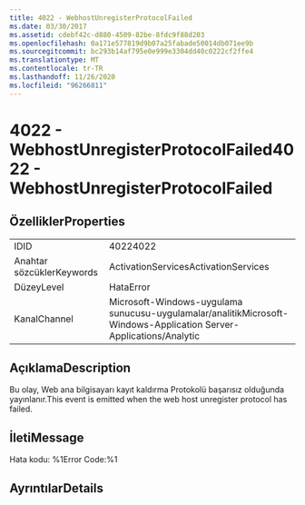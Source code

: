```yaml
---
title: 4022 - WebhostUnregisterProtocolFailed
ms.date: 03/30/2017
ms.assetid: cdebf42c-d880-4509-82be-8fdc9f88d203
ms.openlocfilehash: 0a171e577819d9b07a25fabade50014db071ee9b
ms.sourcegitcommit: bc293b14af795e0e999e3304dd40c0222cf2ffe4
ms.translationtype: MT
ms.contentlocale: tr-TR
ms.lasthandoff: 11/26/2020
ms.locfileid: "96266811"
---
```

# <a name="4022---webhostunregisterprotocolfailed"></a><span data-ttu-id="4f8e7-102">4022 - WebhostUnregisterProtocolFailed</span><span class="sxs-lookup"><span data-stu-id="4f8e7-102">4022 - WebhostUnregisterProtocolFailed</span></span>

## <a name="properties"></a><span data-ttu-id="4f8e7-103">Özellikler</span><span class="sxs-lookup"><span data-stu-id="4f8e7-103">Properties</span></span>  
  
|||  
|-|-|  
|<span data-ttu-id="4f8e7-104">ID</span><span class="sxs-lookup"><span data-stu-id="4f8e7-104">ID</span></span>|<span data-ttu-id="4f8e7-105">4022</span><span class="sxs-lookup"><span data-stu-id="4f8e7-105">4022</span></span>|  
|<span data-ttu-id="4f8e7-106">Anahtar sözcükler</span><span class="sxs-lookup"><span data-stu-id="4f8e7-106">Keywords</span></span>|<span data-ttu-id="4f8e7-107">ActivationServices</span><span class="sxs-lookup"><span data-stu-id="4f8e7-107">ActivationServices</span></span>|  
|<span data-ttu-id="4f8e7-108">Düzey</span><span class="sxs-lookup"><span data-stu-id="4f8e7-108">Level</span></span>|<span data-ttu-id="4f8e7-109">Hata</span><span class="sxs-lookup"><span data-stu-id="4f8e7-109">Error</span></span>|  
|<span data-ttu-id="4f8e7-110">Kanal</span><span class="sxs-lookup"><span data-stu-id="4f8e7-110">Channel</span></span>|<span data-ttu-id="4f8e7-111">Microsoft-Windows-uygulama sunucusu-uygulamalar/analitik</span><span class="sxs-lookup"><span data-stu-id="4f8e7-111">Microsoft-Windows-Application Server-Applications/Analytic</span></span>|  
  
## <a name="description"></a><span data-ttu-id="4f8e7-112">Açıklama</span><span class="sxs-lookup"><span data-stu-id="4f8e7-112">Description</span></span>  

 <span data-ttu-id="4f8e7-113">Bu olay, Web ana bilgisayarı kayıt kaldırma Protokolü başarısız olduğunda yayınlanır.</span><span class="sxs-lookup"><span data-stu-id="4f8e7-113">This event is emitted when the web host unregister protocol has failed.</span></span>  
  
## <a name="message"></a><span data-ttu-id="4f8e7-114">İleti</span><span class="sxs-lookup"><span data-stu-id="4f8e7-114">Message</span></span>  

 <span data-ttu-id="4f8e7-115">Hata kodu: %1</span><span class="sxs-lookup"><span data-stu-id="4f8e7-115">Error Code:%1</span></span>  
  
## <a name="details"></a><span data-ttu-id="4f8e7-116">Ayrıntılar</span><span class="sxs-lookup"><span data-stu-id="4f8e7-116">Details</span></span>
